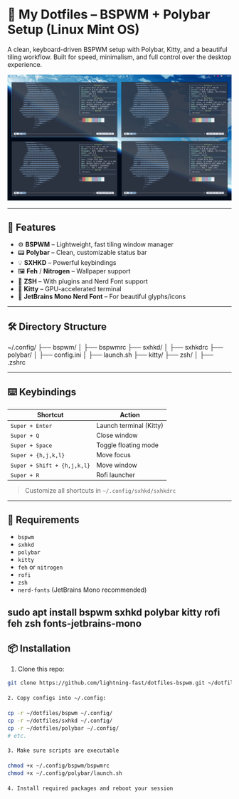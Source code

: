 # 🧩 My Dotfiles – BSPWM + Polybar Setup (Linux Mint OS)

A clean, keyboard-driven BSPWM setup with Polybar, Kitty, and a beautiful tiling workflow. Built for speed, minimalism, and full control over the desktop experience.

![Screenshot](screenshot.png)

---

## 🚀 Features

- ⚙️ **BSPWM** – Lightweight, fast tiling window manager
- 📟 **Polybar** – Clean, customizable status bar
- 💡 **SXHKD** – Powerful keybindings
- 🖼 **Feh** / **Nitrogen** – Wallpaper support
- 🐚 **ZSH** – With plugins and Nerd Font support
- 🧱 **Kitty** – GPU-accelerated terminal
- 🎨 **JetBrains Mono Nerd Font** – For beautiful glyphs/icons

---

## 🛠 Directory Structure

~/.config/
├── bspwm/
│ ├── bspwmrc
├── sxhkd/
│ ├── sxhkdrc
├── polybar/
│ ├── config.ini
│ ├── launch.sh
├── kitty/
├── zsh/
│ ├── .zshrc


---

## ⌨️ Keybindings

| Shortcut       | Action                    |
|----------------|---------------------------|
| `Super + Enter`| Launch terminal (Kitty)   |
| `Super + Q`    | Close window              |
| `Super + Space`| Toggle floating mode      |
| `Super + {h,j,k,l}` | Move focus           |
| `Super + Shift + {h,j,k,l}` | Move window  |
| `Super + R`    | Rofi launcher             |

> Customize all shortcuts in `~/.config/sxhkd/sxhkdrc`

---

## 🧠 Requirements

- `bspwm`
- `sxhkd`
- `polybar`
- `kitty`
- `feh` or `nitrogen`
- `rofi`
- `zsh`
- `nerd-fonts` (JetBrains Mono recommended)
  
sudo apt install bspwm sxhkd polybar kitty rofi feh zsh fonts-jetbrains-mono
---

## 📦 Installation

1. Clone this repo:

```bash
git clone https://github.com/lightning-fast/dotfiles-bspwm.git ~/dotfiles

2. Copy configs into ~/.config:

cp -r ~/dotfiles/bspwm ~/.config/
cp -r ~/dotfiles/sxhkd ~/.config/
cp -r ~/dotfiles/polybar ~/.config/
# etc.

3. Make sure scripts are executable

chmod +x ~/.config/bspwm/bspwmrc
chmod +x ~/.config/polybar/launch.sh

4. Install required packages and reboot your session



